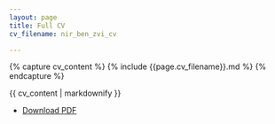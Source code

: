 ```yaml
---
layout: page
title: Full CV
cv_filename: nir_ben_zvi_cv

---
```


{% capture cv_content %}
{% include {{page.cv_filename}}.md %}
{% endcapture %}

<div id="cv-content">
  {{ cv_content | markdownify }}
</div>

<ul class="list-inline text-center footer-links">
  <li class="list-inline-item">
    <a id="download-pdf" href="#" title="Download PDF">
      <span class="fa-stack fa-lg" aria-hidden="true">
        <i class="fas fa-circle fa-stack-2x"></i>
        <i class="fas fa-file-pdf fa-stack-1x fa-inverse"></i>
      </span>
      <span class="sr-only">Download PDF</span>
    </a>
  </li>
</ul>

<script>
document.getElementById("download-pdf").addEventListener("click", (e) => {
  e.preventDefault();
  // Set the document title to control the default filename
  const originalTitle = document.title;
  document.title = "{{page.cv_filename}}.pdf";
  
  window.print();
  
  // Reset the title after printing
  setTimeout(() => {
    document.title = originalTitle;
  }, 100);
});
</script>

<style>
@media print {
  /* Hide everything except the CV content */
  html, body {
    margin: 0 !important;
    padding: 0 !important;
    height: auto !important;
    overflow: visible !important;
  }
  
  body * {
    visibility: hidden;
  }
  
  /* Make CV content visible and position it at the top */
  #cv-content, #cv-content * {
    visibility: visible;
  }
  
  #cv-content {
    position: absolute;
    left: 0;
    top: 0;
    width: 100%;
    margin: 0 !important;
    padding: 0 !important;
  }
  
  /* Remove margins from first elements */
  #cv-content h1:first-child,
  #cv-content h2:first-child,
  #cv-content h3:first-child,
  #cv-content > *:first-child {
    margin-top: 0 !important;
    padding-top: 0 !important;
  }
  
  /* Hide the print button */
  #download-pdf {
    display: none;
  }
  
  /* Set page margins - this is the critical part */
  @page {
    size: auto;
    margin: 0.9cm;
  }
  
  /* Reset any fixed positioning that might affect layout */
  header, footer, nav, .sidebar, .header, .footer, .navigation {
    display: none !important;
  }
}
</style>
